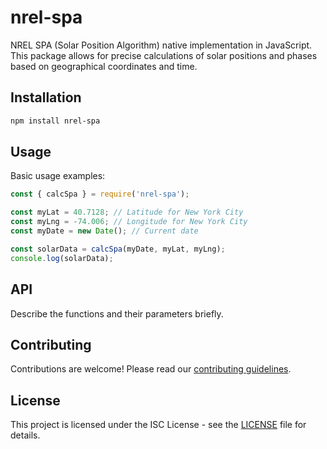 # nrel-spa

NREL SPA (Solar Position Algorithm) native implementation in JavaScript. This package allows for precise calculations of solar positions and phases based on geographical coordinates and time.

## Installation

```bash
npm install nrel-spa
```

## Usage

Basic usage examples:

```javascript
const { calcSpa } = require('nrel-spa');

const myLat = 40.7128; // Latitude for New York City
const myLng = -74.006; // Longitude for New York City
const myDate = new Date(); // Current date

const solarData = calcSpa(myDate, myLat, myLng);
console.log(solarData);
```

## API

Describe the functions and their parameters briefly.

## Contributing

Contributions are welcome! Please read our [contributing guidelines](CONTRIBUTING.md).

## License

This project is licensed under the ISC License - see the [LICENSE](LICENSE) file for details.
